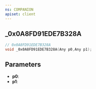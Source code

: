```yaml
---
ns: COMPANION
apiset: client
---
```

## _0x0A8FD91EDE7B328A

```c
// 0x0A8FD91EDE7B328A
void _0x0A8FD91EDE7B328A(Any p0,Any p1);
```


## Parameters
* **p0**:
* **p1**: